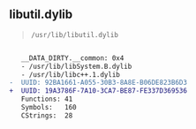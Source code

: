 ## libutil.dylib

> `/usr/lib/libutil.dylib`

```diff

   __DATA_DIRTY.__common: 0x4
   - /usr/lib/libSystem.B.dylib
   - /usr/lib/libc++.1.dylib
-  UUID: 92BA1661-A055-30B3-8A8E-B06DE823B6D3
+  UUID: 19A3786F-7A10-3CA7-BE87-FE337D369536
   Functions: 41
   Symbols:   160
   CStrings:  28

```
